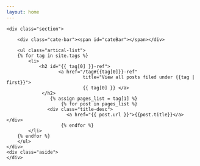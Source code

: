 ```yaml
---
layout: home
---
```


<div class="index-content opinion">

    <div class="section">

        <div class="cate-bar"><span id="cateBar"></span></div>

        <ul class="artical-list">
        {% for tag in site.tags %}
            <li>
             	<h2 id="{{ tag[0] }}-ref">
	                   <a href="/tag#{{tag[0]}}-ref"
								title="View all posts filed under {{tag | first}}">
								{{ tag[0] }} </a>
	             </h2>
	             	{% assign pages_list = tag[1] %}
            			{% for post in pages_list %}
                   <div class="title-desc">
                          <a href="{{ post.url }}">{{post.title}}</a></div>
        				{% endfor %}
            </li>
        {% endfor %}
        </ul>
    </div>
    <div class="aside">
    </div>
</div>
